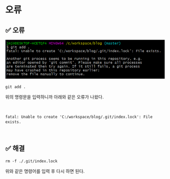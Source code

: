 # 오류

## ✅ 오류 

![image-20211130032212360](img/error-index.lock/image-20211130032212360.png)

```shell
git add .
```

위의 명령문을 입력하니까 아래와 같은 오류가 나왔다. 

<br>

```shell
fatal: Unable to create 'C:/workspace/blog/.git/index.lock': File exists.
```

<br>

## ✅ 해결 

```shell
rm -f ./.git/index.lock
```

위와 같은 명령어를 입력 후 다시 하면 된다.